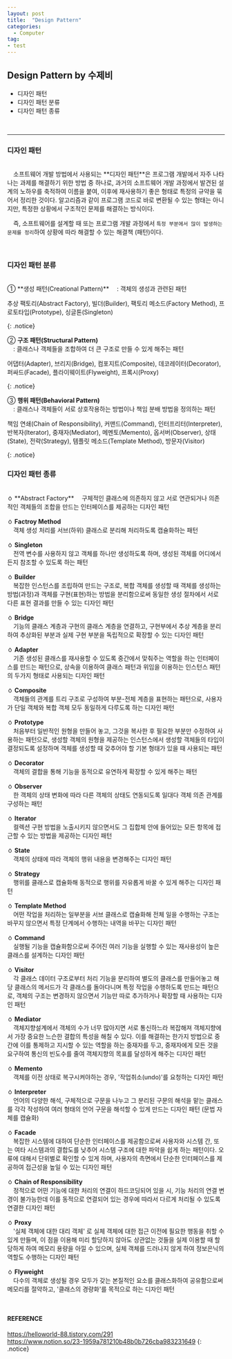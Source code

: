 ```yaml
---
layout: post
title:  "Design Pattern"
categories:
  - Computer
tag:
- test 
---
```


## Design Pattern by 수제비

* 디자인 패턴 
* 디자인 패턴 분류 
* 디자인 패턴 종류  
<br>

<hr>

### 디자인 패턴
<br>
　소프트웨어 개발 방법에서 사용되는 **디자인 패턴**은 프로그램 개발에서 자주 나타나는 과제를 해결하기 위한 방법 중 하나로, 과거의 소프트웨어 개발 과정에서 발견된 설계의 노하우를 축적하여 이름을 붙여, 이후에 재사용하기 좋은 형태로 특정의 규약을 묶어서 정리한 것이다. 알고리즘과 같이 프로그램 코드로 바로 변환될 수 있는 형태는 아니지만, 특정한 상황에서 구조적인 문제를 해결하는 방식이다.

　즉, 소프트웨어를 설계할 때 또는 프로그램 개발 과정에서 `특정 부분에서 많이 발생하는 문제를 정리`하여 상황에 따라 해결할 수 있는 해결책 (패턴)이다.

<br>

### 디자인 패턴 분류
<br>
① **생성 패턴(Creational Pattern)**  
　: 객체의 생성과 관련된 패턴
<p>
추상 팩토리(Abstract Factory), 빌더(Builder), 팩토리 메소드(Factory Method), 프로토타입(Prototype), 싱글톤(Singleton)
</p>
{: .notice}

② **구조 패턴(Structural Pattern)**  
　: 클래스나 객체들을 조합하여 더 큰 구조로 만들 수 있게 해주는 패턴
<p>
어댑터(Adapter), 브리지(Bridge), 컴포지트(Composite), 데코레이터(Decorator), 퍼싸드(Facade), 플라이웨이트(Flyweight), 프록시(Proxy)
</p>
{: .notice}

③ **행위 패턴(Behavioral Pattern)**  
　: 클래스나 객체들이 서로 상호작용하는 방법이나 책임 분배 방법을 정의하는 패턴
<p>
책임 연쇄(Chain of Responsibility), 커맨드(Command), 인터프리터(Interpreter), 반복자(Iterator), 중재자(Mediator), 메멘토(Memento), 옵서버(Observer), 상태(State), 전략(Strategy), 템플릿 메소드(Template Method), 방문자(Visitor)
</p>
{: .notice}

<br>

### 디자인 패턴 종류
<br>
ㆁ **Abstract Factory**  
　구체적인 클래스에 의존하지 않고 서로 연관되거나 의존적인 객체들의 조합을 만드는 인터페이스를 제공하는 디자인 패턴

ㆁ **Factroy Method**  
　객체 생성 처리를 서브(하위) 클래스로 분리해 처리하도록 캡슐화하는 패턴

ㆁ **Singleton**  
　전역 변수를 사용하지 않고 객체를 하나만 생성하도록 하며, 생성된 객체를 어디에서든지 참조할 수 있도록 하는 패턴

ㆁ **Builder**  
　복잡한 인스턴스를 조립하여 만드는 구조로, 복합 객체를 생성할 때 객체를 생성하는 방법(과정)과 객체를 구현(표현)하는 방법을 분리함으로써 동일한 생성 절차에서 서로 다른 표현 결과를 만들 수 있는 디자인 패턴

ㆁ **Bridge**  
　기능의 클래스 계층과 구현의 클래스 계층을 연결하고, 구현부에서 추상 계층을 분리하여 추상화된 부분과 실제 구현 부분을 독립적으로 확장할 수 있는 디자인 패턴

ㆁ **Adapter**  
　기존 생성된 클래스를 재사용할 수 있도록 중간에서 맞춰주는 역할을 하는 인터페이스를 만드는 패턴으로, 상속을 이용하여 클래스 패턴과 위임을 이용하는 인스턴스 패턴의 두가지 형태로 사용되는 디자인 패턴

ㆁ **Composite**  
　객체들의 관계를 트리 구조로 구성하여 부분-전체 계층을 표현하는 패턴으로, 사용자가 단일 객체와 복합 객체 모두 동일하게 다루도록 하는 디자인 패턴

ㆁ **Prototype**  
　처음부터 일반적인 원형을 만들어 놓고, 그것을 복사한 후 필요한 부분만 수정하여 사용하는 패턴으로, 생성할 객체의 원형을 제공하는 인스턴스에서 생성할 객체들의 타입이 결정되도록 설정하며 객체를 생성할 때 갖추어야 할 기본 형태가 있을 때 사용되는 패턴

ㆁ **Decorator**  
　객체의 결합을 통해 기능을 동적으로 유연하게 확장할 수 있게 해주는 패턴

ㆁ **Observer**  
　한 객체의 상태 변화에 따라 다른 객체의 상태도 연동되도록 일대다 객체 의존 관계를 구성하는 패턴

ㆁ **Iterator**  
　컬렉션 구현 방법을 노출시키지 않으면서도 그 집합체 안에 들어있는 모든 항목에 접근할 수 있는 방법을 제공하는 디자인 패턴

ㆁ **State**  
　객체의 상태에 따라 객체의 행위 내용을 변경해주는 디자인 패턴

ㆁ **Strategy**  
　행위를 클래스로 캡슐화해 동적으로 행위를 자유롭게 바꿀 수 있게 해주는 디자인 패턴

ㆁ **Template Method**  
　어떤 작업을 처리하는 일부분을 서브 클래스로 캡슐화해 전체 일을 수행하는 구조는 바꾸지 않으면서 특정 단계에서 수행하는 내역을 바꾸는 디자인 패턴

ㆁ **Command**  
　실행될 기능을 캡슐화함으로써 주어진 여러 기능을 실행할 수 있는 재사용성이 높은 클래스를 설계하는 디자인 패턴

ㆁ **Visitor**  
　각 클래스 데이터 구조로부터 처리 기능을 분리하여 별도의 클래스를 만들어놓고 해당 클래스의 메서드가 각 클래스를 돌아다니며 특정 작업을 수행하도록 만드는 패턴으로, 객체의 구조는 변경하지 않으면서 기능만 따로 추가하거나 확장할 때 사용하는 디자인 패턴

ㆁ **Mediator**  
　객체지향설계에서 객체의 수가 너무 많아지면 서로 통신하느라 복잡해져 객체지향에서 가장 중요한 느슨한 결합의 특성을 해칠 수 있다. 이를 해결하는 한가지 방법으로 중간에 이를 통제하고 지시할 수 있는 역할을 하는 중재자를 두고, 중재자에게 모든 것을 요구하여 통신의 빈도수를 줄여 객체지향의 목표를 달성하게 해주는 디자인 패턴

ㆁ **Memento**  
　객체를 이전 상태로 복구시켜야하는 경우, '작업취소(undo)'를 요청하는 디자인 패턴

ㆁ **Interpreter**  
　언어의 다양한 해석, 구체적으로 구문을 나누고 그 분리된 구문의 해석을 맡는 클래스를 각각 작성하여 여러 형태의 언어 구문을 해석할 수 있게 만드는 디자인 패턴 (문법 자체를 캡슐화)

ㆁ **Facade**  
　복잡한 시스템에 대하여 단순한 인터페이스를 제공함으로써 사용자와 시스템 간, 또는 여타 시스템과의 결합도를 낮추어 시스템 구조에 대한 파악을 쉽게 하는 패턴이다. 오류에 대해서 단위별로 확인할 수 있게 하며, 사용자의 측면에서 단순한 인터페이스를 제공하여 접근성을 높일 수 있는 디자인 패턴

ㆁ **Chain of Responsibility**  
　정적으로 어떤 기능에 대한 처리의 연결이 하드코딩되어 있을 시, 기능 처리의 연결 변경이 불가능한데 이를 동적으로 연결되어 있는 경우에 따라서 다르게 처리될 수 있도록 연결한 디자인 패턴

ㆁ **Proxy**  
　'실체 객체에 대한 대리 객체' 로 실체 객체에 대한 접근 이전에 필요한 행동을 취할 수 있게 만들며, 이 점을 이용해 미리 할당하지 않아도 상관없는 것들을 실제 이용할 때 할당하게 하여 메모리 용량을 아낄 수 있으며, 실체 객체를 드러나지 않게 하여 정보은닉의 역할도 수행하는 디자인 패턴

ㆁ **Flyweight**  
　다수의 객체로 생성될 경우 모두가 갖는 본질적인 요소를 클래스화하여 공유함으로써 메모리를 절약하고, '클래스의 경량화'를 목적으로 하는 디자인 패턴

<br>

#### REFERENCE
https://helloworld-88.tistory.com/291 <br>
https://www.notion.so/23-1959a781210b48b0b726cba983231649 
{: .notice}